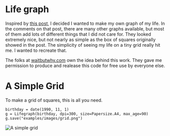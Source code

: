 <!-- Images -->
[grid]: examples/images/grid.png "A Simple Grid"

# Life graph
Inspired by [this post](https://waitbutwhy.com/2014/05/life-weeks.html), I decided I wanted to make my own graph of my life.
In the comments on that post, there are many other graphs available, but most of them add lots of different things that I did
not care for. They looked extremely nice, but not nearly as simple as the box of squares originally showed in the post. The simplicity
of seeing my life on a tiny grid really hit me. I wanted to recreate that.

The folks at [waitbutwhy.com](https://waitbutwhy.com) own the idea behind this work. They gave me permission to produce and realease
this code for free use by everyone else.

# A Simple Grid
To make a grid of squares, this is all you need.
```
birthday = date(1990, 11, 1)
g = Lifegraph(birthday, dpi=300, size=Papersize.A4, max_age=90)
g.save("examples/images/grid.png")
```

![A simple grid](grid)
